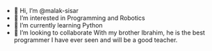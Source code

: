 - 👋 Hi, I’m @malak-sisar
- 👀 I’m interested in Programming and Robotics
- 🌱 I’m currently learning Python
- 💞️ I’m looking to collaborate With my brother Ibrahim, he is the best programmer I have ever seen and will be a good teacher.
<!---
malak-sisar/malak-sisar is a ✨ special ✨ repository because its `README.md` (this file) appears on your GitHub profile.
You can click the Preview link to take a look at your changes.
--->
